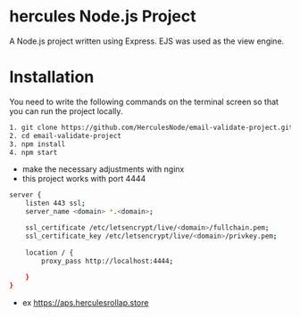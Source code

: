 # hercules Node.js Project

A Node.js project written using Express. EJS was used as the view engine.

# Installation

You need to write the following commands on the terminal screen so that you can run the project locally.

```sh
1. git clone https://github.com/HerculesNode/email-validate-project.git
2. cd email-validate-project
3. npm install
4. npm start
```

- make the necessary adjustments with nginx
- this project works with port 4444

```sh
server { 
    listen 443 ssl; 
    server_name <domain> *.<domain>;

    ssl_certificate /etc/letsencrypt/live/<domain>/fullchain.pem;
    ssl_certificate_key /etc/letsencrypt/live/<domain>/privkey.pem;
 
    location / { 
        proxy_pass http://localhost:4444; 
      
    } 
}

```

- ex https://aps.herculesrollap.store
